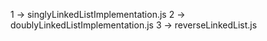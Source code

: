 1 -> singlyLinkedListImplementation.js
2 -> doublyLinkedListImplementation.js
3 -> reverseLinkedList.js
